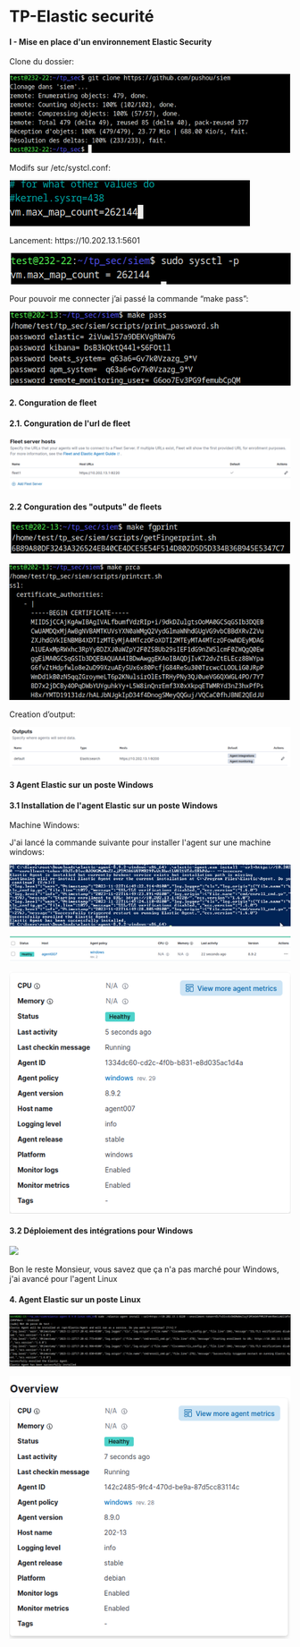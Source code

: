 # TP-Elastic securité

<h4>I - Mise en place d'un environnement Elastic Security</h4></p>
<p>Clone du dossier:</p>
<img src="images/1.png" /></p>
<p>Modifs sur /etc/systcl.conf:</p>
<img src="images/2.png"/></p>
<p>Lancement: https://10.202.13.1:5601</p>
<img src="images/3.png"/></p>
<p>Pour pouvoir me connecter j’ai passé la commande “make pass”:</p>
<img src="images/4.png"/></p>
<h4>2. Conguration de fleet</h4></p>
<h4>2.1. Conguration de l'url de fleet</h4></p>
<img src="images/5.png"/></p>
<h4>2.2 Conguration des "outputs" de fleets</h4></p>
<img src="images/6.png"/></p>
<img src="images/7.png"/></p>
<p>Creation d’output:</p>
<img src="images/8.png"/></p>
<h4>3 Agent Elastic sur un poste Windows</h4></p>
<h4>3.1 Installation de l'agent Elastic sur un poste Windows</h4></p>
<p>Machine Windows: </p>
<p>J'ai lancé la commande suivante pour installer l'agent sur une machine windows:</p>
<img src="images/9.png"></p>
<img src="images/10.png"></p>
<img src="images/w1.png"/></p>
<h4>3.2 Déploiement des intégrations pour Windows</h4></p>
<image src="images/11.png"/></p>
<p>Bon le reste Monsieur, vous savez que ça n'a pas marché pour Windows, j'ai avancé pour l'agent Linux</p>
<h4>4. Agent Elastic sur un poste Linux</h4></p>
<img src="images/12.png"/></p>
<img src="images/13.png"/></p>








